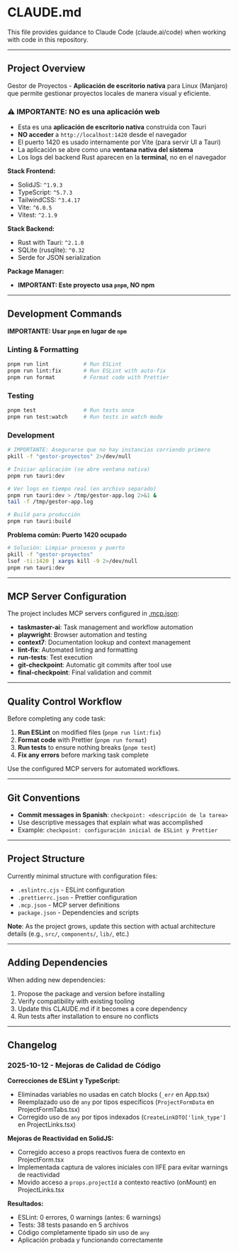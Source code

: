 # CLAUDE.md

This file provides guidance to Claude Code (claude.ai/code) when working with code in this repository.

---

## Project Overview

Gestor de Proyectos - **Aplicación de escritorio nativa** para Linux (Manjaro) que permite gestionar proyectos locales de manera visual y eficiente.

### ⚠️ IMPORTANTE: NO es una aplicación web

- Esta es una **aplicación de escritorio nativa** construida con Tauri
- **NO acceder** a `http://localhost:1420` desde el navegador
- El puerto 1420 es usado internamente por Vite (para servir UI a Tauri)
- La aplicación se abre como una **ventana nativa del sistema**
- Los logs del backend Rust aparecen en la **terminal**, no en el navegador

**Stack Frontend:**

- SolidJS: `^1.9.3`
- TypeScript: `^5.7.3`
- TailwindCSS: `^3.4.17`
- Vite: `^6.0.5`
- Vitest: `^2.1.9`

**Stack Backend:**

- Rust with Tauri: `^2.1.0`
- SQLite (rusqlite): `^0.32`
- Serde for JSON serialization

**Package Manager:**

- **IMPORTANT: Este proyecto usa `pnpm`, NO npm**

---

## Development Commands

**IMPORTANTE: Usar `pnpm` en lugar de `npm`**

### Linting & Formatting

```bash
pnpm run lint           # Run ESLint
pnpm run lint:fix       # Run ESLint with auto-fix
pnpm run format         # Format code with Prettier
```

### Testing

```bash
pnpm test               # Run tests once
pnpm run test:watch     # Run tests in watch mode
```

### Development

```bash
# IMPORTANTE: Asegurarse que no hay instancias corriendo primero
pkill -f "gestor-proyectos" 2>/dev/null

# Iniciar aplicación (se abre ventana nativa)
pnpm run tauri:dev      

# Ver logs en tiempo real (en archivo separado)
pnpm run tauri:dev > /tmp/gestor-app.log 2>&1 &
tail -f /tmp/gestor-app.log

# Build para producción
pnpm run tauri:build
```

**Problema común: Puerto 1420 ocupado**
```bash
# Solución: Limpiar procesos y puerto
pkill -f "gestor-proyectos"
lsof -ti:1420 | xargs kill -9 2>/dev/null
pnpm run tauri:dev
```

---

## MCP Server Configuration

The project includes MCP servers configured in [.mcp.json](.mcp.json):

- **taskmaster-ai**: Task management and workflow automation
- **playwright**: Browser automation and testing
- **context7**: Documentation lookup and context management
- **lint-fix**: Automated linting and formatting
- **run-tests**: Test execution
- **git-checkpoint**: Automatic git commits after tool use
- **final-checkpoint**: Final validation and commit

---

## Quality Control Workflow

Before completing any code task:

1. **Run ESLint** on modified files (`pnpm run lint:fix`)
2. **Format code** with Prettier (`pnpm run format`)
3. **Run tests** to ensure nothing breaks (`pnpm test`)
4. **Fix any errors** before marking task complete

Use the configured MCP servers for automated workflows.

---

## Git Conventions

- **Commit messages in Spanish**: `checkpoint: <descripción de la tarea>`
- Use descriptive messages that explain what was accomplished
- Example: `checkpoint: configuración inicial de ESLint y Prettier`

---

## Project Structure

Currently minimal structure with configuration files:

- `.eslintrc.cjs` - ESLint configuration
- `.prettierrc.json` - Prettier configuration
- `.mcp.json` - MCP server definitions
- `package.json` - Dependencies and scripts

**Note**: As the project grows, update this section with actual architecture details (e.g., `src/`, `components/`, `lib/`, etc.)

---

## Adding Dependencies

When adding new dependencies:

1. Propose the package and version before installing
2. Verify compatibility with existing tooling
3. Update this CLAUDE.md if it becomes a core dependency
4. Run tests after installation to ensure no conflicts

---

## Changelog

### 2025-10-12 - Mejoras de Calidad de Código

**Correcciones de ESLint y TypeScript:**
- Eliminadas variables no usadas en catch blocks (`_err` en App.tsx)
- Reemplazado uso de `any` por tipos específicos (`ProjectFormData` en ProjectFormTabs.tsx)
- Corregido uso de `any` por tipos indexados (`CreateLinkDTO['link_type']` en ProjectLinks.tsx)

**Mejoras de Reactividad en SolidJS:**
- Corregido acceso a props reactivos fuera de contexto en ProjectForm.tsx
- Implementada captura de valores iniciales con IIFE para evitar warnings de reactividad
- Movido acceso a `props.projectId` a contexto reactivo (onMount) en ProjectLinks.tsx

**Resultados:**
- ESLint: 0 errores, 0 warnings (antes: 6 warnings)
- Tests: 38 tests pasando en 5 archivos
- Código completamente tipado sin uso de `any`
- Aplicación probada y funcionando correctamente
